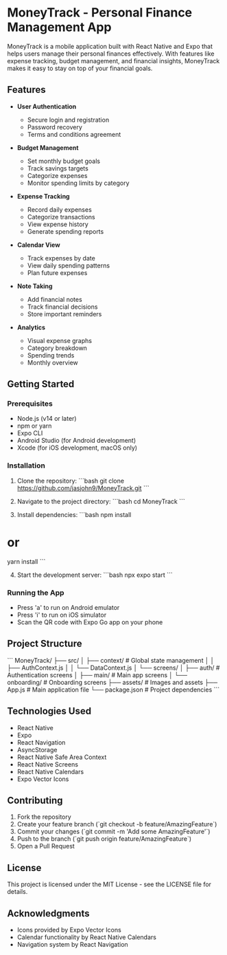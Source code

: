 # MoneyTrack - Personal Finance Management App

MoneyTrack is a mobile application built with React Native and Expo that helps users manage their personal finances effectively. With features like expense tracking, budget management, and financial insights, MoneyTrack makes it easy to stay on top of your financial goals.

## Features

- **User Authentication**
  - Secure login and registration
  - Password recovery
  - Terms and conditions agreement

- **Budget Management**
  - Set monthly budget goals
  - Track savings targets
  - Categorize expenses
  - Monitor spending limits by category

- **Expense Tracking**
  - Record daily expenses
  - Categorize transactions
  - View expense history
  - Generate spending reports

- **Calendar View**
  - Track expenses by date
  - View daily spending patterns
  - Plan future expenses

- **Note Taking**
  - Add financial notes
  - Track financial decisions
  - Store important reminders

- **Analytics**
  - Visual expense graphs
  - Category breakdown
  - Spending trends
  - Monthly overview

## Getting Started

### Prerequisites
- Node.js (v14 or later)
- npm or yarn
- Expo CLI
- Android Studio (for Android development)
- Xcode (for iOS development, macOS only)

### Installation

1. Clone the repository:
\`\`\`bash
git clone https://github.com/jasjohn9/MoneyTrack.git
\`\`\`

2. Navigate to the project directory:
\`\`\`bash
cd MoneyTrack
\`\`\`

3. Install dependencies:
\`\`\`bash
npm install
# or
yarn install
\`\`\`

4. Start the development server:
\`\`\`bash
npx expo start
\`\`\`

### Running the App

- Press 'a' to run on Android emulator
- Press 'i' to run on iOS simulator
- Scan the QR code with Expo Go app on your phone

## Project Structure

\`\`\`
MoneyTrack/
├── src/
│   ├── context/          # Global state management
│   │   ├── AuthContext.js
│   │   └── DataContext.js
│   └── screens/
│       ├── auth/         # Authentication screens
│       ├── main/         # Main app screens
│       └── onboarding/   # Onboarding screens
├── assets/               # Images and assets
├── App.js               # Main application file
└── package.json         # Project dependencies
\`\`\`

## Technologies Used

- React Native
- Expo
- React Navigation
- AsyncStorage
- React Native Safe Area Context
- React Native Screens
- React Native Calendars
- Expo Vector Icons

## Contributing

1. Fork the repository
2. Create your feature branch (\`git checkout -b feature/AmazingFeature\`)
3. Commit your changes (\`git commit -m 'Add some AmazingFeature'\`)
4. Push to the branch (\`git push origin feature/AmazingFeature\`)
5. Open a Pull Request

## License

This project is licensed under the MIT License - see the LICENSE file for details.

## Acknowledgments

- Icons provided by Expo Vector Icons
- Calendar functionality by React Native Calendars
- Navigation system by React Navigation
